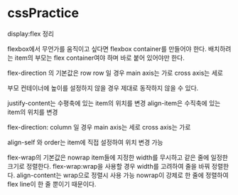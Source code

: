 # cssPractice

display:flex 정리

flexbox에서 무언가를 움직이고 싶다면
flexbox container를 만들어야 한다.
배치하려는 item의 부모는 flex container여야 하며
바로 붙어 있어야만 한다.

flex-direction 의 기본값은 row
row 일 경우 main axis는 가로 cross axis는 세로

부모 컨테이너에 높이를 설정하지 않을 경우
제대로 동작하지 않을 수 있다.

justify-content는 수평축에 있는 item의 위치를 변경
align-item은 수직축에 있는 item의 위치를 변경

flex-direction: column 일 경우
main axis는 세로 cross axis는 가로

align-self 와 order는 item에 직접 설정하여 위치 변경 가능

flex-wrap의 기본값은 nowrap
item들에 지정한 width를 무시하고 같은 줄에 일정한 크기로 정렬한다.
flex-wrap:wrap을 사용할 경우 width를 고려하여 줄을 바꿔 정렬한다.
align-content는 wrap으로 정렬시 사용 가능
nowrap이 강제로 한 줄에 정렬하여 flex line이 한 줄 뿐이기 때문이다.
